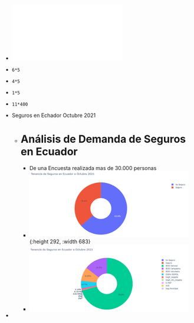 - ![Informe Contrato 73  Proyecto Alumnus+vf signed (1).pdf](../assets/Informe_Contrato_73_Proyecto_Alumnus+vf_signed_(1)_1637552839114_0.pdf)
- ```calc
  6*5
  ```
- ```calc
  4*5
  ```
- ```calc
  1*5
  ```
- ```calc
  11*400
  ```
- Seguros en Echador Octubre 2021
	- # Análisis de Demanda de Seguros en Ecuador
		- De una Encuesta realizada mas de 30.000 personas
		- ![image.png](../assets/image_1639328584563_0.png){:height 292, :width 683}
		- ![image.png](../assets/image_1639328794232_0.png)
-